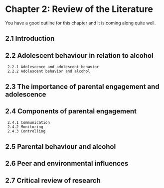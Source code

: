 # Chapter 2: Review of the Literature
You have a good outline for this chapter and it is coming along quite well.

##  2.1 Introduction
##  2.2 Adolescent behaviour in relation to alcohol
	 2.2.1 Adolescence and adolescent behavior
	 2.2.2 Adolescent behavior and alcohol
## 2.3 The importance of parental engagement and adolescence
## 2.4 Components of parental engagement
	 2.4.1 Communication
	 2.4.2 Monitoring
	 2.4.3 Controlling
## 2.5 Parental behaviour and alcohol
## 2.6 Peer and environmental influences
## 2.7 Critical review of research



    
    
    
    
    
    
    
    
    
    
    
    
    